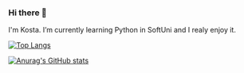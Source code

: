 ### Hi there 👋 

I'm Kosta. I’m currently learning Python in SoftUni and I realy enjoy it.

[![Top Langs](https://github-readme-stats.vercel.app/api/top-langs/?username=kostakazakoff&layout=compact&show_icons=true&theme=dark)](https://github.com/anuraghazra/github-readme-stats)

[![Anurag's GitHub stats](https://github-readme-stats.vercel.app/api?username=kostakazakoff&show_icons=true&theme=dark)](https://github.com/anuraghazra/github-readme-stats)

